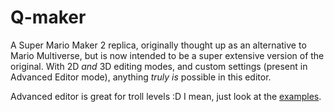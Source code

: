 # Q-maker
A Super Mario Maker 2 replica, originally thought up as an alternative to Mario Multiverse, but is now intended to be a super extensive version of the original.
With 2D *and* 3D editing modes, and custom settings (present in Advanced Editor mode), anything *truly is* possible in this editor.



Advanced editor is great for troll levels :D
I mean, just look at the [examples](https://scratchblocks.github.io/#?style=scratch2&script=block%20properties%20%3A%3A%20hat%20%2F%2F%20Properties%20for%20the%20%22fish%20block%22%20(multi-coin%20%3F%20block%20with%20fish)%0Aobject%20position%20by%20block%3A%20x%20(9)%20y%20(9)%0Asprite%20position%20by%20block%3A%20x%20(9)%20y%20(10)%0Astart%20as%20invisible%20%5Bno%20v%5D%0Ais%20invisible%20after%20hit%20%5Bno%20v%5D%20%2F%2F%20If%20you%20have%20this%20as%20yes%20but%20not%20start%20as%20invisible%2C%20it%20disappears%20after%20hit.%0Adisappears%20after%20%5B10%5Dth%20hit%20%2F%2F%20Only%20active%20if%20the%20one%20above%20this%20is.%20(is%20invisible%20after%20hit)%0Alose%20hitbox%20when%20invisible%20%5Bno%20v%5D%20%2F%2F%20%22Yes%22%20makes%20it%20have%20no%20hitbox%20when%20invisible.%0A%0Aon%20%5B9%5Dth%20hit%20of%20this%20block%20%3A%3A%20events%20hat%20%2F%2F%20multi-coin%20%3F%20block%20(Every%20block%20has%20this%20lol)%0Aspawn%20entity%20(edit%20entity%20properties)%20%3A%3A%20control%20%2F%2F%20Yes%2C%20the%20circle%20thing%20is%20(intended%20to%20be)%20a%20button.%0A%0Aentity%20properties%20%3A%3A%20hat%20%2F%2F%20fish%20from%20the%20multi-coin%20%3F%20block%0Aobject%20%5Bfish%20v%5D%0Asprite%20display%20%5BDefault%20v%5D%20%2F%2F%20Custom%20can%20be%20added%0Abig%20%5Byes%20v%5D%20%2F%2F%20When%20you%20use%20a%20mushroom%20on%20an%20enemy%0Afire%20%5Byes%20v%5D%20%2F%2F%20When%20a%20fish%20touches%20lava%2C%20it%20comes%20back%20up%20on%20fire.%20That's%20what%20this%20is%20about.%0Acolor%20%5Bgreen%20v%5D%20%2F%2F%20There%20is%20red%20and%20green%20fish.%0Acolor-based%20movement%20%5Bgreen%20v%5D%20%2F%2F%20They%20also%20had%20different%20movement%20types.%20(When%20swimming%2C%20green%20always%20goes%20a%20single%20direction%2C%20but%20red%20goes%20back%20and%20forth.)%0Aearn%20on%20entity%20death%20%5B3%5D%20%5B1-up%20v%5D%20%2F%2F%20Made%20from%20an%20idea%20I%20had%20for%20an%20Automatic%20Mario%20Maker%20(Mario%20Maker%20except%20for%20designing%20Auto%20Mario%20levels)%0Aspawns%20facing%20%5Bleft%20v%5D%0A%0Aentity%20properties%20%3A%3A%20hat%20%2F%2F%20spring%20that%20kills%20on%20touch%20(vars%20that%20aren't%20there%20are%20default)%0Aobject%20%5Bspring%20v%5D%0Akill%20on%20touch%20%5Byes%20v%5D%0A%0Alevel%20settings%20%3A%3A%20hat%0Amusic%20%5BSMB1%3A%20Overworld%20v%5D%20%3A%3A%20sound%0Atheme%20%5BSMB2%20USA%20v%5D%20%5BOverworld%20v%5D%20%3A%3A%20looks%0Abackground%20%5BSMB3%3A%20Overworld%20v%5D%20%3A%3A%20looks%0Aplayer%20sound%20set%20%5BSMAS-SMB3%20v%5D%20%3A%3A%20sound%0Aentity%20sound%20set%20%5BSMAS-SMB3%20v%5D%20%3A%3A%20sound%0A%0AEditor%20mode%20player%20settings%20%3A%3A%20hat%0Aplayer%20%5BMario%20v%5D%0Aplayer%20sprite%20%5BMario%20(automatic%20to%20theme)%20v%5D).
